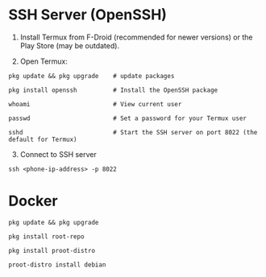 # SSH Server (OpenSSH)
1. Install Termux from F-Droid (recommended for newer versions) or the Play Store (may be outdated).

2. Open Termux:
```shell
pkg update && pkg upgrade    # update packages

pkg install openssh          # Install the OpenSSH package

whoami                       # View current user

passwd                       # Set a password for your Termux user

sshd                         # Start the SSH server on port 8022 (the default for Termux)
```

3. Connect to SSH server
```shell
ssh <phone-ip-address> -p 8022
```

# Docker
```shell
pkg update && pkg upgrade

pkg install root-repo

pkg install proot-distro

proot-distro install debian
```
